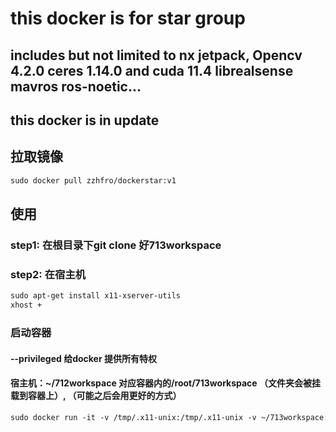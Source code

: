 # this docker is for star group 
## includes but not limited to nx jetpack, Opencv 4.2.0 ceres 1.14.0 and cuda 11.4 librealsense mavros ros-noetic...
## this docker is in update  

## 拉取镜像
``` xml
sudo docker pull zzhfro/dockerstar:v1
```
## 使用
### step1: 在根目录下git clone 好713workspace

### step2: 在宿主机  
``` xml
sudo apt-get install x11-xserver-utils
xhost +
```

### 启动容器
#### --privileged 给docker 提供所有特权
#### 宿主机：~/712workspace 对应容器内的/root/713workspace （文件夹会被挂载到容器上）, （可能之后会用更好的方式） 
```xml
sudo docker run -it -v /tmp/.x11-unix:/tmp/.x11-unix -v ~/713workspace:/root/713workspace -e DISPLAY=unix$DISPLAY -e GDK_SCALE -e GDK_DPI_SCALE --net=host --privileged{id} /bin/bash
```
